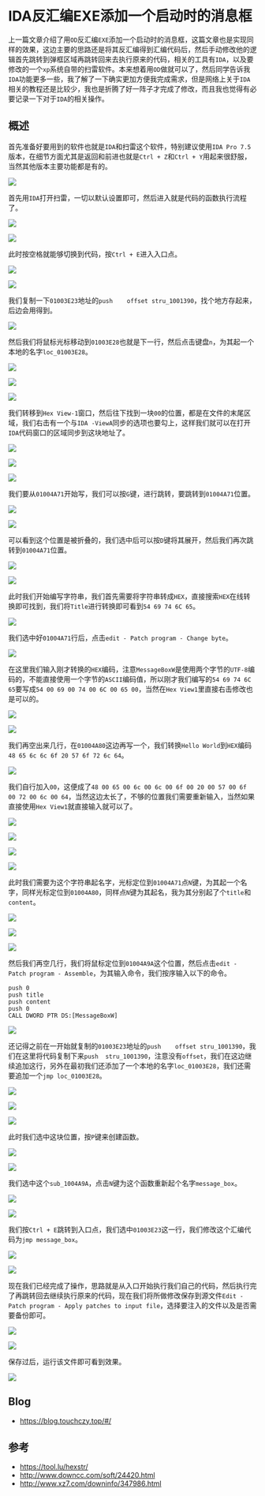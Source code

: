 # IDA反汇编EXE添加一个启动时的消息框
上一篇文章介绍了用`OD`反汇编`EXE`添加一个启动时的消息框，这篇文章也是实现同样的效果，这边主要的思路还是将其反汇编得到汇编代码后，然后手动修改他的逻辑首先跳转到弹框区域再跳转回来去执行原来的代码，相关的工具有`IDA`，以及要修改的一个`xp`系统自带的扫雷软件。本来想着用`OD`做就可以了，然后同学告诉我`IDA`功能更多一些，我了解了一下确实更加方便我完成需求，但是网络上关于`IDA`相关的教程还是比较少，我也是折腾了好一阵子才完成了修改，而且我也觉得有必要记录一下对于`IDA`的相关操作。

## 概述
首先准备好要用到的软件也就是`IDA`和扫雷这个软件，特别建议使用`IDA Pro 7.5`版本，在细节方面尤其是返回和前进也就是`Ctrl + Z`和`Ctrl + Y`用起来很舒服，当然其他版本主要功能都是有的。

![](screenshots/2023-04-14-20-50-55.jpg)


首先用`IDA`打开扫雷，一切以默认设置即可，然后进入就是代码的函数执行流程了。



![](screenshots/2023-04-14-20-51-01.jpg)


![](screenshots/2023-04-14-20-51-08.jpg)


此时按空格就能够切换到代码，按`Ctrl + E`进入入口点。

![](screenshots/2023-04-14-20-51-13.png)


![](screenshots/2023-04-14-20-51-19.png)


我们复制一下`01003E23`地址的`push    offset stru_1001390`，找个地方存起来，后边会用得到。

![](screenshots/2023-04-14-20-51-25.png)

然后我们将鼠标光标移动到`01003E28`也就是下一行，然后点击键盘`n`，为其起一个本地的名字`loc_01003E28`。


![](screenshots/2023-04-14-20-51-31.png)

![](screenshots/2023-04-14-20-51-37.png)

![](screenshots/2023-04-14-20-51-43.png)

我们转移到`Hex View-1`窗口，然后往下找到一块`00`的位置，都是在文件的末尾区域，我们右击有一个与`IDA -ViewA`同步的选项也要勾上，这样我们就可以在打开`IDA`代码窗口的区域同步到这块地址了。

![](screenshots/2023-04-14-20-51-51.png)

![](screenshots/2023-04-14-20-51-56.png)

![](screenshots/2023-04-14-20-52-04.png)

我们要从`01004A71`开始写，我们可以按`G`键，进行跳转，要跳转到`01004A71`位置。

![](screenshots/2023-04-14-20-52-12.png)

![](screenshots/2023-04-14-20-52-22.png)

可以看到这个位置是被折叠的，我们选中后可以按`D`键将其展开，然后我们再次跳转到`01004A71`位置。

![](screenshots/2023-04-14-20-52-29.png)

![](screenshots/2023-04-14-20-53-01.png)

此时我们开始编写字符串，我们首先需要将字符串转成`HEX`，直接搜索`HEX`在线转换即可找到，我们将`Title`进行转换即可看到`54 69 74 6C 65`。

![](screenshots/2023-04-14-20-53-07.jpg)


我们选中好`01004A71`行后，点击`edit - Patch program - Change byte`。

![](screenshots/2023-04-14-20-53-15.png)

在这里我们输入刚才转换的`HEX`编码，注意`MessageBoxW`是使用两个字节的`UTF-8`编码的，不能直接使用一个字节的`ASCII`编码值，所以刚才我们编写的`54 69 74 6C 65`要写成`54 00 69 00 74 00 6C 00 65 00`，当然在`Hex View1`里直接右击修改也是可以的。

![](screenshots/2023-04-14-20-53-20.png)

![](screenshots/2023-04-14-20-53-27.png)


我们再空出来几行，在`01004A80`这边再写一个，我们转换`Hello World`到`HEX`编码`48 65 6c 6c 6f 20 57 6f 72 6c 64`。

![](screenshots/2023-04-14-20-53-34.jpg)

我们自行加入`00`，这便成了`48 00 65 00 6c 00 6c 00 6f 00 20 00 57 00 6f 00 72 00 6c 00 64`，当然这边太长了，不够的位置我们需要重新输入，当然如果直接使用`Hex View1`就直接输入就可以了。

![](screenshots/2023-04-14-20-53-40.png)

![](screenshots/2023-04-14-20-53-46.png)

![](screenshots/2023-04-14-20-53-52.png)

![](screenshots/2023-04-14-20-53-58.png)

此时我们需要为这个字符串起名字，光标定位到`01004A71`点`N`键，为其起一个名字，同样光标定位到`01004A80`，同样点`N`键为其起名，我为其分别起了个`title`和`content`。

![](screenshots/2023-04-14-20-54-04.png)

![](screenshots/2023-04-14-20-54-10.png)

![](screenshots/2023-04-14-20-55-12.png)

然后我们再空几行，我们将鼠标定位到`01004A9A`这个位置，然后点击`edit - Patch program - Assemble`，为其输入命令，我们按序输入以下的命令。

```
push 0
push title
push content
push 0
CALL DWORD PTR DS:[MessageBoxW]
```

![](screenshots/2023-04-14-20-55-20.png)

还记得之前在一开始就复制的`01003E23`地址的`push    offset stru_1001390`，我们在这里将代码复制下来`push  stru_1001390`，注意没有`offset`，我们在这边继续追加这行，另外在最初我们还添加了一个本地的名字`loc_01003E28`，我们还需要追加一个`jmp loc_01003E28`。

![](screenshots/2023-04-14-20-57-23.png)

![](screenshots/2023-04-14-20-57-48.png)

![](screenshots/2023-04-14-21-02-32.png)


此时我们选中这块位置，按`P`键来创建函数。

![](screenshots/2023-04-14-21-02-52.png)

![](screenshots/2023-04-14-21-02-58.png)


我们选中这个`sub_1004A9A`，点击`N`键为这个函数重新起个名字`message_box`。

![](screenshots/2023-04-14-21-03-15.png)

![](screenshots/2023-04-14-21-04-03.png)

我们按`Ctrl + E`跳转到入口点，我们选中`01003E23`这一行，我们修改这个汇编代码为`jmp message_box`。

![](screenshots/2023-04-14-21-04-11.png)

![](screenshots/2023-04-14-21-04-18.png)

现在我们已经完成了操作，思路就是从入口开始执行我们自己的代码，然后执行完了再跳转回去继续执行原来的代码，现在我们将所做修改保存到源文件`Edit - Patch program - Apply patches to input file`，选择要注入的文件以及是否需要备份即可。

![](screenshots/2023-04-14-21-04-24.png)

![](screenshots/2023-04-14-21-04-31.png)

保存过后，运行该文件即可看到效果。

![](screenshots/2023-04-14-21-04-39.jpg)

## Blog

- <https://blog.touchczy.top/#/>

## 参考

- <https://tool.lu/hexstr/>
- <http://www.downcc.com/soft/24420.html>
- <http://www.xz7.com/downinfo/347986.html>
